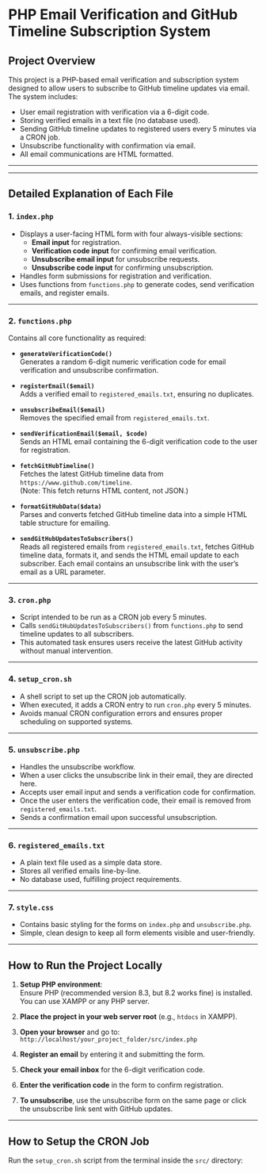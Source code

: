 # PHP Email Verification and GitHub Timeline Subscription System

## Project Overview

This project is a PHP-based email verification and subscription system designed to allow users to subscribe to GitHub timeline updates via email. The system includes:

- User email registration with verification via a 6-digit code.
- Storing verified emails in a text file (no database used).
- Sending GitHub timeline updates to registered users every 5 minutes via a CRON job.
- Unsubscribe functionality with confirmation via email.
- All email communications are HTML formatted.

---


---

## Detailed Explanation of Each File

### 1. `index.php`

- Displays a user-facing HTML form with four always-visible sections:
  - **Email input** for registration.
  - **Verification code input** for confirming email verification.
  - **Unsubscribe email input** for unsubscribe requests.
  - **Unsubscribe code input** for confirming unsubscription.
- Handles form submissions for registration and verification.
- Uses functions from `functions.php` to generate codes, send verification emails, and register emails.

---

### 2. `functions.php`

Contains all core functionality as required:

- **`generateVerificationCode()`**  
  Generates a random 6-digit numeric verification code for email verification and unsubscribe confirmation.

- **`registerEmail($email)`**  
  Adds a verified email to `registered_emails.txt`, ensuring no duplicates.

- **`unsubscribeEmail($email)`**  
  Removes the specified email from `registered_emails.txt`.

- **`sendVerificationEmail($email, $code)`**  
  Sends an HTML email containing the 6-digit verification code to the user for registration.

- **`fetchGitHubTimeline()`**  
  Fetches the latest GitHub timeline data from `https://www.github.com/timeline`.  
  (Note: This fetch returns HTML content, not JSON.)

- **`formatGitHubData($data)`**  
  Parses and converts fetched GitHub timeline data into a simple HTML table structure for emailing.

- **`sendGitHubUpdatesToSubscribers()`**  
  Reads all registered emails from `registered_emails.txt`, fetches GitHub timeline data, formats it, and sends the HTML email update to each subscriber. Each email contains an unsubscribe link with the user’s email as a URL parameter.

---

### 3. `cron.php`

- Script intended to be run as a CRON job every 5 minutes.
- Calls `sendGitHubUpdatesToSubscribers()` from `functions.php` to send timeline updates to all subscribers.
- This automated task ensures users receive the latest GitHub activity without manual intervention.

---

### 4. `setup_cron.sh`

- A shell script to set up the CRON job automatically.
- When executed, it adds a CRON entry to run `cron.php` every 5 minutes.
- Avoids manual CRON configuration errors and ensures proper scheduling on supported systems.

---

### 5. `unsubscribe.php`

- Handles the unsubscribe workflow.
- When a user clicks the unsubscribe link in their email, they are directed here.
- Accepts user email input and sends a verification code for confirmation.
- Once the user enters the verification code, their email is removed from `registered_emails.txt`.
- Sends a confirmation email upon successful unsubscription.

---

### 6. `registered_emails.txt`

- A plain text file used as a simple data store.
- Stores all verified emails line-by-line.
- No database used, fulfilling project requirements.

---

### 7. `style.css`

- Contains basic styling for the forms on `index.php` and `unsubscribe.php`.
- Simple, clean design to keep all form elements visible and user-friendly.

---

## How to Run the Project Locally

1. **Setup PHP environment**:  
   Ensure PHP (recommended version 8.3, but 8.2 works fine) is installed. You can use XAMPP or any PHP server.

2. **Place the project in your web server root** (e.g., `htdocs` in XAMPP).

3. **Open your browser** and go to:  
   `http://localhost/your_project_folder/src/index.php`

4. **Register an email** by entering it and submitting the form.

5. **Check your email inbox** for the 6-digit verification code.

6. **Enter the verification code** in the form to confirm registration.

7. **To unsubscribe**, use the unsubscribe form on the same page or click the unsubscribe link sent with GitHub updates.

---

## How to Setup the CRON Job

Run the `setup_cron.sh` script from the terminal inside the `src/` directory:
